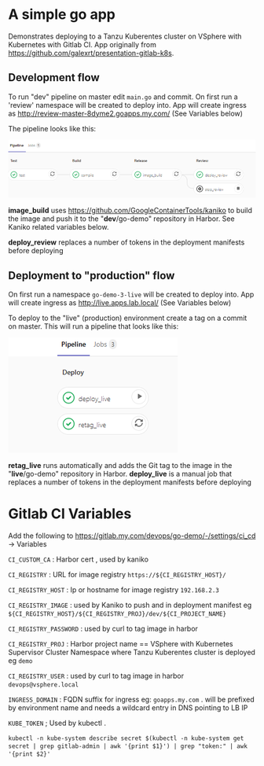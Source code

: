 # A simple go app
Demonstrates deploying to a Tanzu Kuberentes cluster on VSphere with Kubernetes with Gitlab CI.
App originally from https://github.com/galexrt/presentation-gitlab-k8s.

## Development flow
To run "dev" pipeline on master edit `main.go` and commit. 
On first run a 'review' namespace will be created to deploy into.
App will create ingress as http://review-master-8dyme2.goapps.my.com/ (See Variables below)

The pipeline looks like this:

![go-demo pipeline](images/go-demo-pipeline.PNG)

**image_build** uses https://github.com/GoogleContainerTools/kaniko to build the image and push it to the "**dev**/go-demo" repository in Harbor. See Kaniko related variables below.

**deploy_review** replaces a number of tokens in the deployment manifests before deploying

## Deployment to "production" flow
On first run a namespace `go-demo-3-live` will be created to deploy into.
App will create ingress as http://live.apps.lab.local/ (See Variables below)

To deploy to the "live" (production) environment create a tag on a commit on master. This will run a pipeline that looks like this:

![go-demo pipeline live](images/go-demo-pipeline-live.PNG)

**retag_live** runs automatically and adds the Git tag to the image in the "**live**/go-demo" repository in Harbor.
**deploy_live** is a manual job that replaces a number of tokens in the deployment manifests before deploying  

# Gitlab CI Variables

Add the following to https://gitlab.my.com/devops/go-demo/-/settings/ci_cd -> Variables

`CI_CUSTOM_CA` : Harbor cert , used by kaniko
	
`CI_REGISTRY` : URL for image registry `https://${CI_REGISTRY_HOST}/`

`CI_REGISTRY_HOST` : Ip or hostname for image registry `192.168.2.3`

`CI_REGISTRY_IMAGE` : used by Kaniko to push and in deployment manifest  eg `${CI_REGISTRY_HOST}/${CI_REGISTRY_PROJ}/dev/${CI_PROJECT_NAME}`
	
`CI_REGISTRY_PASSWORD` : used by curl to tag image in harbor
	
`CI_REGISTRY_PROJ` : Harbor project name == VSphere with Kubernetes Supervisor Cluster Namespace where Tanzu Kuberentes cluster is deployed eg `demo`
	

`CI_REGISTRY_USER` : used by curl to tag image in harbor `devops@vsphere.local`
	

`INGRESS_DOMAIN` : FQDN suffix for ingress eg: `goapps.my.com` . will be prefixed by environment name and needs a wildcard entry in DNS pointing to LB IP 
	
`KUBE_TOKEN` ; Used by kubectl .  
```
kubectl -n kube-system describe secret $(kubectl -n kube-system get secret | grep gitlab-admin | awk '{print $1}') | grep "token:" | awk '{print $2}'
```


